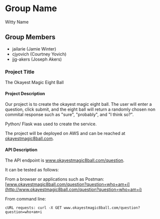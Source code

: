 # Group Name
Witty Name

## Group Members
- jailarie (Jamie Winter)
- cjyovich (Courtney Yovich)
- jjg-akers (Joseph Akers)


### Project Title

The Okayest Magic Eight Ball

#### Project Description

Our project is to create the okayest magic eight ball. The user will enter a question, click submit, and the eight ball will return a randomly chosen non commital response such as "sure", "probably", and "I think so?". 

Python/ Flask was used to create the service.

The project will be deployed on AWS and can be reached at [okayestmagic8ball.com](http://www.okayestmagic8ball.com).
    
#### API Description
The API endpoint is www.okayestmagic8ball.com/question.

It can be tested as follows:

From a browser or applications such as Postman:
        [www.okayestmagic8ball.com/question?question=who+am+i](http://www.okayestmagic8ball.com/question?question=who+am+i)
    
From command line:
```
cURL requests: curl -X GET www.okayestmagic8ball.com/question?question=who+am+i
```
